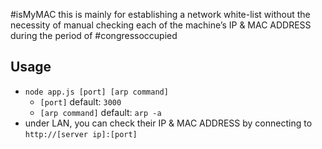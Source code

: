 #isMyMAC
this is mainly for establishing a network white-list without the necessity of manual checking each of the machine’s IP & MAC ADDRESS during the period of #congressoccupied

## Usage
* `node app.js [port] [arp command]`
  * `[port]` default: `3000`
  * `[arp command]` default: `arp -a`
* under LAN, you can check their IP & MAC ADDRESS by connecting to `http://[server ip]:[port]`
